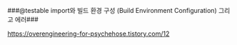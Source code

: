 ###@testable import와 빌드 환경 구성 (Build Environment Configuration) 그리고 에러###

https://overengineering-for-psychehose.tistory.com/12
